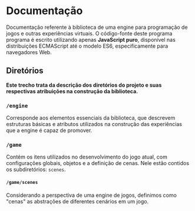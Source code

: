 # Documentação

Documentação referente à biblioteca de uma engine para programação de jogos e outras experiências virtuais. O código-fonte deste programa programa é escrito utilizando apenas **JavaScript puro**, disponível nas distribuições ECMAScript até o modelo ES6, especificamente para navegadores Web.

## Diretórios
**Este trecho trata da descrição dos diretórios do projeto e suas respectivas atribuições na construção da biblioteca.**

### `/engine`
Corresponde aos elementos essenciais da biblioteca, que descrevem estruturas básicas e atributos utilizados na construção das experiências que a engine é capaz de promover.

### `/game`

Contém os itens utilizados no desenvolvimento do jogo atual, com configurações globais, objetos e a definição de cenas. Nele estão contidos os subdiretórios: `scenes`.

#### `/game/scenes`

Considerando a perspectiva de uma engine de jogos, definimos como "cenas" as abstrações de diferentes cenários em um jogo.